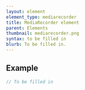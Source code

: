 ```yaml
---
layout: element
element_type: mediarecorder
title: MediaRecorder element
parent: Elements
thumbnail: mediarecorder.png
syntax: to be filled in
blurb: To be filled in.
---
```


## Example
```javascript
// To be filled in
```



